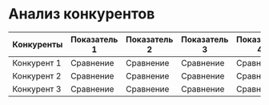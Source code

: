 # Анализ конкурентов
| Конкуренты | Показатель 1 | Показатель 2 | Показатель 3 | Показатель 4 |
|----------------|---------|----------------| ----------------| ----------------|
| Конкурент 1 | Сравнение | Сравнение | Сравнение | Сравнение |
| Конкурент 2 | Сравнение | Сравнение | Сравнение | Сравнение |
| Конкурент 3 | Сравнение | Сравнение | Сравнение | Сравнение |
